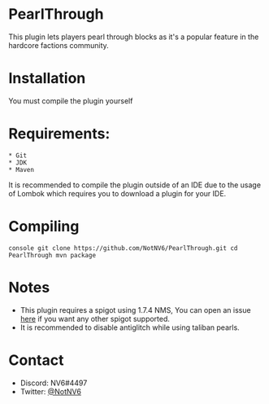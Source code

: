 # PearlThrough
This plugin lets players pearl through blocks as it's a popular feature in the hardcore factions community.

# Installation
You must compile the plugin yourself

# Requirements:
    * Git
    * JDK
    * Maven
    
It is recommended to compile the plugin outside of an IDE due to the usage of Lombok which requires you to download a plugin for your IDE.

# Compiling
``
    console
    git clone https://github.com/NotNV6/PearlThrough.git
    cd PearlThrough
    mvn package
``
    
    
# Notes
* This plugin requires a spigot using 1.7.4 NMS, You can open an issue [here](https://github.com/NotNV6/PearlThrough/issues/new) if you want any other spigot supported.
* It is recommended to disable antiglitch while using taliban pearls.

# Contact
* Discord: NV6#4497
* Twitter: [@NotNV6](https://twitter.com/NotNV6)
